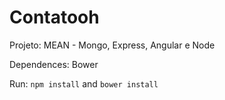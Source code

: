 # Contatooh

Projeto: MEAN - Mongo, Express, Angular e Node

Dependences: Bower

Run: <code>npm install</code> and <code>bower install</code>
